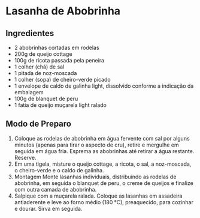 # Lasanha de Abobrinha

## Ingredientes

- 2 abobrinhas cortadas em rodelas
- 200g de queijo cottage
- 100g de ricota passada pela peneira
- 1 colher (chá) de sal
- 1 pitada de noz-moscada
- 1 colher (sopa) de cheiro-verde picado
- 1 envelope de caldo de galinha light, dissolvido conforme a indicação da embalagem
- 100g de blanquet de peru
- 1 fatia de queijo muçarela light ralado

## Modo de Preparo

1. Coloque as rodelas de abobrinha em água fervente com sal por alguns minutos (apenas para tirar o aspecto de cru), retire e mergulhe em seguida em água fria. Esprema as abobrinhas até retirar a água restante. Reserve.
2. Em uma tigela, misture o queijo cottage, a ricota, o sal, a noz-moscada, o cheiro-verde e o caldo de galinha.
3. Montagem Monte lasanhas individuais, distribuindo as rodelas de abobrinha, em seguida o blanquet de peru, o creme de queijos e finalize com outra camada de abobrinha.
4. Salpique com a muçarela ralada. Coloque as lasanhas em assadeira antiaderente e leve ao forno médio (180 °C), preaquecido, para cozinhar e dourar. Sirva em seguida.
